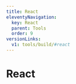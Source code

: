 ```yaml
---
title: React
eleventyNavigation:
  key: React
  parent: Tools
  order: 9
versionLinks:
  v1: tools/build/#react
---
```


# React
